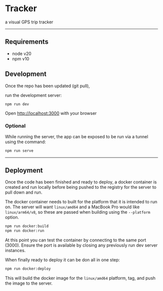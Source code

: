 # Tracker

a visual GPS trip tracker

---

## Requirements

- node v20
- npm v10

## Development

Once the repo has been updated (git pull),

run the development server:

```bash
npm run dev
```

Open [http://localhost:3000](http://localhost:3000) with your browser

### Optional

While running the server, the app can be exposed to be run via a tunnel using the command:

```bash
npm run serve
```

---

## Deployment

Once the code has been finished and ready to deploy, a docker container is created and run locally before being pushed to the registry for the server to pull down and run.

The docker container needs to built for the platform that it is intended to run on. The server will want `linux/amd64` and a MacBook Pro would like `linux/arm64/v8`, so these are passed when building using the `--platform` option.

```bash
npm run docker:build
npm run docker:run
```

At this point you can test the container by connecting to the same port (3000). Ensure the port is available by closing any previously run dev server instances.

When finally ready to deploy it can be don all in one step:

```bash
npm run docker:deploy
```

This will build the docker image for the `linux/amd64` platform, tag, and push the image to the server.
